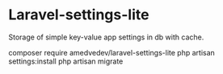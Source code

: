 # Laravel-settings-lite
Storage of simple key-value app settings in db with cache.

composer require amedvedev/laravel-settings-lite
php artisan settings:install
php artisan migrate